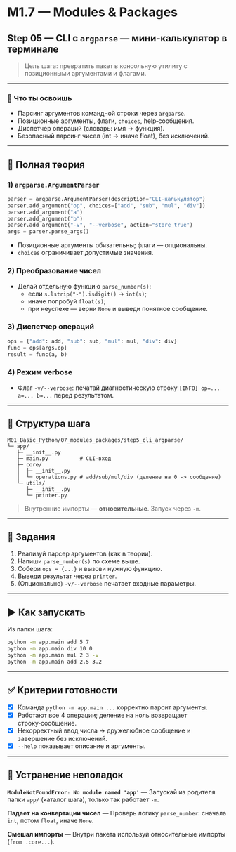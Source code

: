 # M1.7 — Modules & Packages
## Step 05 — CLI с `argparse` — мини‑калькулятор в терминале

> Цель шага: превратить пакет в консольную утилиту с позиционными аргументами и флагами.

---

### 🎯 Что ты освоишь
- Парсинг аргументов командной строки через `argparse`.
- Позиционные аргументы, флаги, `choices`, help‑сообщения.
- Диспетчер операций (словарь: имя → функция).
- Безопасный парсинг чисел (int → иначе float), без исключений.

---

## 📘 Полная теория

### 1) `argparse.ArgumentParser`
```python
parser = argparse.ArgumentParser(description="CLI-калькулятор")
parser.add_argument("op", choices=["add", "sub", "mul", "div"])
parser.add_argument("a")
parser.add_argument("b")
parser.add_argument("-v", "--verbose", action="store_true")
args = parser.parse_args()
```
- Позиционные аргументы обязательны; флаги — опциональны.
- `choices` ограничивает допустимые значения.

### 2) Преобразование чисел
- Делай отдельную функцию `parse_number(s)`:
  - если `s.lstrip("-").isdigit()` → `int(s)`;
  - иначе попробуй `float(s)`;
  - при неуспехе — верни `None` и выведи понятное сообщение.

### 3) Диспетчер операций
```python
ops = {"add": add, "sub": sub, "mul": mul, "div": div}
func = ops[args.op]
result = func(a, b)
```

### 4) Режим verbose
- Флаг `-v/--verbose`: печатай диагностическую строку `[INFO] op=... a=... b=...` перед результатом.

---

## 📁 Структура шага
```
M01_Basic_Python/07_modules_packages/step5_cli_argparse/
└─ app/
   ├─ __init__.py
   ├─ main.py          # CLI-вход
   ├─ core/
   │  ├─ __init__.py
   │  └─ operations.py # add/sub/mul/div (деление на 0 -> сообщение)
   └─ utils/
      ├─ __init__.py
      └─ printer.py
```

> Внутренние импорты — **относительные**. Запуск через `-m`.

---

## 🧩 Задания

1) Реализуй парсер аргументов (как в теории).
2) Напиши `parse_number(s)` по схеме выше.
3) Собери `ops = {...}` и вызови нужную функцию.
4) Выведи результат через `printer`.
5) (Опционально) `-v/--verbose` печатает входные параметры.

---

## ▶️ Как запускать
Из папки шага:
```bash
python -m app.main add 5 7
python -m app.main div 10 0
python -m app.main mul 2 3 -v
python -m app.main add 2.5 3.2
```

---

## ✅ Критерии готовности
- [x] Команда `python -m app.main ...` корректно парсит аргументы.
- [x] Работают все 4 операции; деление на ноль возвращает строку‑сообщение.
- [x] Некорректный ввод числа → дружелюбное сообщение и завершение без исключений.
- [x] `--help` показывает описание и аргументы.

---

## 🛟 Устранение неполадок

**`ModuleNotFoundError: No module named 'app'`**
— Запускай из родителя папки `app/` (каталог шага), только так работает `-m`.

**Падает на конвертации чисел**
— Проверь логику `parse_number`: сначала `int`, потом `float`, иначе `None`.

**Смешал импорты**
— Внутри пакета используй относительные импорты (`from .core...`).
